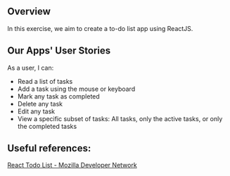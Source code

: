 ## Overview

In this exercise, we aim to create a to-do list app using ReactJS.

## Our Apps' User Stories

As a user, I can:
- Read a list of tasks
- Add a task using the mouse or keyboard
- Mark any task as completed
- Delete any task
- Edit any task
- View a specific subset of tasks: All tasks, only the active tasks, or only the completed tasks


## Useful references:
[React Todo List - Mozilla Developer Network](https://developer.mozilla.org/en-US/docs/Learn/Tools_and_testing/Client-side_JavaScript_frameworks/React_todo_list_beginning)